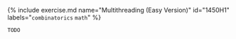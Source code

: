 {% include exercise.md name="Multithreading (Easy Version)" id="1450H1" labels="`combinatorics` `math`"  %}

```
TODO
```

